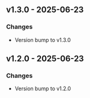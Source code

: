 ## v1.3.0 - 2025-06-23

### Changes
- Version bump to v1.3.0

## v1.2.0 - 2025-06-23

### Changes
- Version bump to v1.2.0

